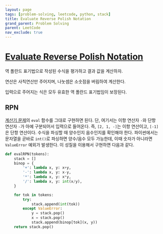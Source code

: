 ```yaml
---
layout: page
tags: [problem-solving, leetcode, python, stack]
title: Evaluate Reverse Polish Notation
grand_parent: Problem Solving
parent: LeetCode
nav_exclude: true
---
```


# [Evaluate Reverse Polish Notation](https://leetcode.com/problems/evaluate-reverse-polish-notation/)

 역 폴란드 표기법으로 작성된 수식을 평가하고 결과 값을 계산하자.

 연산은 사칙연산만 주어지며, 나눗셈은 소숫점을 버림하여 계산한다.

 입력으로 주어지는 식은 모두 유효한 역 폴란드 표기법임이 보장된다.

## RPN

 [계산기 문제](../basic-calculators)의 `eval` 함수를 그대로 구현하면
 된다. 단, 여기서는 이항 연산자 `-`와 단항 연산자 `-`가 아예
 구분되어서 입력으로 들어온다. 즉, `[2, 1, -]`는 이항 연산이고,
 `[-1]`은 단항 연산이다. 수식을 파싱할 때 양수인지 음수인지를 확인해야
 한다. 파이썬에서는 문자열을 곧바로 `int()`로 파싱하면 양수/음수 모두
 가능한데, 이때 숫자가 아니라면 `ValueError` 예외가 발생한다. 이
 성질을 이용해서 구현하면 다음과 같다.

```python
def evalRPN(tokens):
    stack = []
    binop = {
        '+': lambda x, y: x+y,
        '-': lambda x, y: x-y,
        '*': lambda x, y: x*y,
        '/': lambda x, y: int(x/y),
    }

    for tok in tokens:
        try:
            stack.append(int(tok))
        except ValueError:
            y = stack.pop()
            x = stack.pop()
            stack.append(binop[tok](x, y))
    return stack.pop()
```
